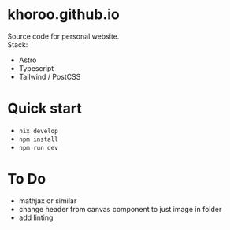 # khoroo.github.io
Source code for personal website.  
Stack:  
 - Astro
 - Typescript
 - Tailwind / PostCSS

# Quick start
 - `nix develop`
 - `npm install`
 - `npm run dev`

 # To Do
  - mathjax or similar
  - change header from canvas component to just image in folder
  - add linting